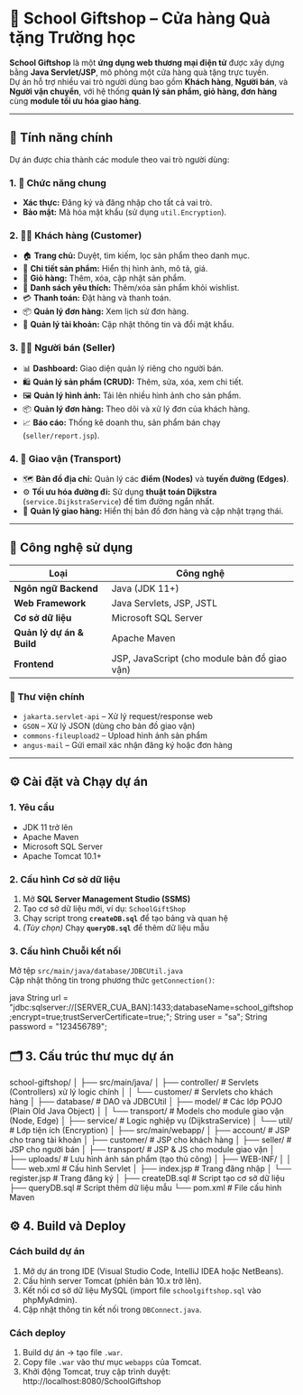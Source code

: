 # 🏫 School Giftshop – Cửa hàng Quà tặng Trường học

**School Giftshop** là một **ứng dụng web thương mại điện tử** được xây dựng bằng **Java Servlet/JSP**, mô phỏng một cửa hàng quà tặng trực tuyến.  
Dự án hỗ trợ nhiều vai trò người dùng bao gồm **Khách hàng**, **Người bán**, và **Người vận chuyển**, với hệ thống **quản lý sản phẩm, giỏ hàng, đơn hàng** cùng **module tối ưu hóa giao hàng**.

---

## 🚀 Tính năng chính

Dự án được chia thành các module theo vai trò người dùng:

### 1. 🔐 Chức năng chung
- **Xác thực:** Đăng ký và đăng nhập cho tất cả vai trò.  
- **Bảo mật:** Mã hóa mật khẩu (sử dụng `util.Encryption`).

### 2. 👩‍🎓 Khách hàng (Customer)
- 🏠 **Trang chủ:** Duyệt, tìm kiếm, lọc sản phẩm theo danh mục.  
- 🧾 **Chi tiết sản phẩm:** Hiển thị hình ảnh, mô tả, giá.  
- 🛒 **Giỏ hàng:** Thêm, xóa, cập nhật sản phẩm.  
- 💖 **Danh sách yêu thích:** Thêm/xóa sản phẩm khỏi wishlist.  
- 💳 **Thanh toán:** Đặt hàng và thanh toán.  
- 📦 **Quản lý đơn hàng:** Xem lịch sử đơn hàng.  
- 👤 **Quản lý tài khoản:** Cập nhật thông tin và đổi mật khẩu.

### 3. 🧑‍💼 Người bán (Seller)
- 📊 **Dashboard:** Giao diện quản lý riêng cho người bán.  
- 🛍️ **Quản lý sản phẩm (CRUD):** Thêm, sửa, xóa, xem chi tiết.  
- 🖼️ **Quản lý hình ảnh:** Tải lên nhiều hình ảnh cho sản phẩm.  
- 📦 **Quản lý đơn hàng:** Theo dõi và xử lý đơn của khách hàng.  
- 📈 **Báo cáo:** Thống kê doanh thu, sản phẩm bán chạy (`seller/report.jsp`).

### 4. 🚚 Giao vận (Transport)
- 🗺️ **Bản đồ địa chỉ:** Quản lý các **điểm (Nodes)** và **tuyến đường (Edges)**.  
- ⚙️ **Tối ưu hóa đường đi:** Sử dụng **thuật toán Dijkstra** (`service.DijkstraService`) để tìm đường ngắn nhất.  
- 📍 **Quản lý giao hàng:** Hiển thị bản đồ đơn hàng và cập nhật trạng thái.

---

## 🧰 Công nghệ sử dụng

| Loại | Công nghệ |
|------|------------|
| **Ngôn ngữ Backend** | Java (JDK 11+) |
| **Web Framework** | Java Servlets, JSP, JSTL |
| **Cơ sở dữ liệu** | Microsoft SQL Server |
| **Quản lý dự án & Build** | Apache Maven |
| **Frontend** | JSP, JavaScript (cho module bản đồ giao vận) |

### 🔗 Thư viện chính
- `jakarta.servlet-api` – Xử lý request/response web  
- `GSON` – Xử lý JSON (dùng cho bản đồ giao vận)  
- `commons-fileupload2` – Upload hình ảnh sản phẩm  
- `angus-mail` – Gửi email xác nhận đăng ký hoặc đơn hàng  

---

## ⚙️ Cài đặt và Chạy dự án

### 1. Yêu cầu
- JDK 11 trở lên  
- Apache Maven  
- Microsoft SQL Server  
- Apache Tomcat 10.1+

### 2. Cấu hình Cơ sở dữ liệu
1. Mở **SQL Server Management Studio (SSMS)**  
2. Tạo cơ sở dữ liệu mới, ví dụ: `SchoolGiftShop`  
3. Chạy script trong **`createDB.sql`** để tạo bảng và quan hệ  
4. *(Tùy chọn)* Chạy **`queryDB.sql`** để thêm dữ liệu mẫu  

### 3. Cấu hình Chuỗi kết nối
Mở tệp `src/main/java/database/JDBCUtil.java`  
Cập nhật thông tin trong phương thức `getConnection()`:

java
String url = "jdbc:sqlserver://[SERVER_CUA_BAN]:1433;databaseName=school_giftshop;encrypt=true;trustServerCertificate=true;";
String user = "sa";
String password = "123456789";
## 🗂️ 3. Cấu trúc thư mục dự án
school-giftshop/
│
├── src/main/java/
│   ├── controller/       # Servlets (Controllers) xử lý logic chính
│   │   └── customer/     # Servlets cho khách hàng
│   ├── database/         # DAO và JDBCUtil
│   ├── model/            # Các lớp POJO (Plain Old Java Object)
│   │   └── transport/    # Models cho module giao vận (Node, Edge)
│   ├── service/          # Logic nghiệp vụ (DijkstraService)
│   └── util/             # Lớp tiện ích (Encryption)
│
├── src/main/webapp/
│   ├── account/          # JSP cho trang tài khoản
│   ├── customer/         # JSP cho khách hàng
│   ├── seller/           # JSP cho người bán
│   ├── transport/        # JSP & JS cho module giao vận
│   ├── uploads/          # Lưu hình ảnh sản phẩm (tạo thủ công)
│   ├── WEB-INF/
│   │   └── web.xml       # Cấu hình Servlet
│   ├── index.jsp         # Trang đăng nhập
│   └── register.jsp      # Trang đăng ký
│
├── createDB.sql          # Script tạo cơ sở dữ liệu
├── queryDB.sql           # Script thêm dữ liệu mẫu
└── pom.xml               # File cấu hình Maven
## ⚙️ 4. Build và Deploy

### Cách build dự án
1. Mở dự án trong IDE (Visual Studio Code, IntelliJ IDEA hoặc NetBeans).  
2. Cấu hình server Tomcat (phiên bản 10.x trở lên).  
3. Kết nối cơ sở dữ liệu MySQL (import file `schoolgiftshop.sql` vào phpMyAdmin).  
4. Cập nhật thông tin kết nối trong `DBConnect.java`.  

### Cách deploy
1. Build dự án → tạo file `.war`.  
2. Copy file `.war` vào thư mục `webapps` của Tomcat.  
3. Khởi động Tomcat, truy cập trình duyệt:  http://localhost:8080/SchoolGiftshop
